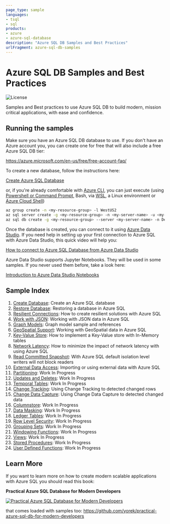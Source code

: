 ```yaml
---
page_type: sample
languages:
- tsql
- sql
products:
- azure
- azure-sql-database
description: "Azure SQL DB Samples and Best Practices"
urlFragment: azure-sql-db-samples
---
```


# Azure SQL DB Samples and Best Practices
![License](https://img.shields.io/badge/license-MIT-green.svg)

<!-- 
Guidelines on README format: https://review.docs.microsoft.com/help/onboard/admin/samples/concepts/readme-template?branch=master

Guidance on onboarding samples to docs.microsoft.com/samples: https://review.docs.microsoft.com/help/onboard/admin/samples/process/onboarding?branch=master

Taxonomies for products and languages: https://review.docs.microsoft.com/new-hope/information-architecture/metadata/taxonomies?branch=master
-->

Samples and Best practices to use Azure SQL DB to build modern, mission critical applications, with ease and confidence.

## Running the samples

Make sure you have an Azure SQL DB database to use. If you don't have an Azure account you, you can create one for free that will also include a free Azure SQL DB tier:

https://azure.microsoft.com/en-us/free/free-account-faq/

To create a new database, follow the instructions here:

[Create Azure SQL Database](https://docs.microsoft.com/en-us/azure/sql-database/sql-database-single-database-get-started?tabs=azure-portal)

or, if you're already comfortable with [Azure CLI](https://docs.microsoft.com/en-us/cli/azure/get-started-with-azure-cli), you can just execute (using [Powershell or Command Prompt](https://docs.microsoft.com/en-us/cli/azure/install-azure-cli-windows), Bash, via [WSL](https://docs.microsoft.com/en-us/windows/wsl/install-win10), a Linux environment or [Azure Cloud Shell](https://docs.microsoft.com/en-us/azure/cloud-shell/overview))

```bash
az group create -n <my-resource-group> -l WestUS2
az sql server create -g <my-resource-group> -n <my-server-name> -u <my-user> -p <my-password>
az sql db create -g <my-resource-group> --server <my-server-name> -n DevDB --service-objective BC_Gen5_2
```

Once the database is created, you can connect to it using [Azure Data Studio](https://docs.microsoft.com/en-us/sql/azure-data-studio). If you need help in setting up your first connection to Azure SQL with Azure Data Studio, this quick video will help you:

[How to connect to Azure SQL Database from Azure Data Studio](https://www.youtube.com/watch?v=Td_pYlRraQE)

Azure Data Studio supports Jupyter Notebooks. They will be used in some samples. If you never used them before, take a look here:

[Introduction to Azure Data Studio Notebooks](https://www.youtube.com/watch?v=Nt4kIHQ0IOc)
## Sample Index

1. [Create Database](./samples/00-create-database): Create an Azure SQL database
1. [Restore Database](./samples/01-restore-database): Restoring a database in Azure SQL
1. [Resilient Connections](./samples/02-resilient-connections): How to create resilient solutions with Azure SQL
1. [Work with JSON](./samples/03-json): Working with JSON data in Azure SQL
1. [Graph Models](./samples/04-graph): Graph model sample and references
1. [GeoSpatial Support](./samples/05-spatial): Working with GeoSpatial data in Azure SQL
1. [Key-Value Store](./samples/06-key-value): How to implement a Key-Value store with In-Memory tables
1. [Network Latency](./samples/07-network-latency): How to minimize the impact of network latency with using Azure SQL
1. [Read Committed Snapshot](./samples/08-read-committed-snapshot): With Azure SQL default isolation level writers will not block readers
1. [External Data Access](./samples/09-external-data): Importing or using external data with Azure SQL
1. [Partitioning](./samples/10-partitioning): Work In Progress
1. [Updates and Deletes](./samples/11-updates-and-deletes): Work In Progress
1. [Temporal Tables](./samples/12-temporal-tables): Work In Progress
1. [Change Tracking](./samples/13-change-tracking): Using Change Tracking to detected changed rows
1. [Change Data Capture](./samples/14-change-tracking): Using Change Data Capture to detected changed data
1. [Columnstore](./samples/15-columnstore): Work In Progress
1. [Data Masking](./samples/16-data-masking): Work In Progress
1. [Ledger Tables](./samples/17-ledger-tables): Work In Progress
1. [Row Level Security](./samples/18-row-level-security): Work In Progress
1. [Grouping Sets](./samples/19-grouping-sets): Work In Progress
1. [Windowing Functions](./samples/20-windowing-functions): Work In Progress
1. [Views](./samples/21-views): Work In Progress
1. [Stored Procedures](./samples/22-stored-procedures): Work In Progress
1. [User Defined Functions](./samples/23-user-defined-functions): Work In Progress

## Learn More

If you want to learn more on how to create modern scalable applications with Azure SQL you should read this book:

**Practical Azure SQL Database for Modern Developers**

[![Practical Azure SQL Database for Modern Developers](https://raw.githubusercontent.com/yorek/practical-azure-sql-db-for-modern-developers/master/practical-azure-sql-database-for-modern-developers-small.jpg)](https://www.apress.com/it/book/9781484263693)

that comes loaded with samples too: https://github.com/yorek/practical-azure-sql-db-for-modern-developers
